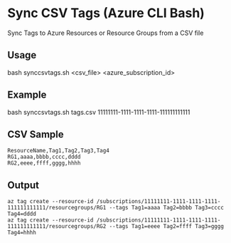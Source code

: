# Sync CSV Tags (Azure CLI Bash)
Sync Tags to Azure Resources or Resource Groups from a CSV file

Usage
---------------
bash synccsvtags.sh <csv_file> <azure_subscription_id>

Example
--------------
bash synccsvtags.sh tags.csv 11111111-1111-1111-1111-111111111111

CSV Sample
---------------
```csv
ResourceName,Tag1,Tag2,Tag3,Tag4
RG1,aaaa,bbbb,cccc,dddd
RG2,eeee,ffff,gggg,hhhh
```

Output
---------------
```shell
az tag create --resource-id /subscriptions/11111111-1111-1111-1111-111111111111/resourcegroups/RG1 --tags Tag1=aaaa Tag2=bbbb Tag3=cccc Tag4=dddd
az tag create --resource-id /subscriptions/11111111-1111-1111-1111-111111111111/resourcegroups/RG2 --tags Tag1=eeee Tag2=ffff Tag3=gggg Tag4=hhhh
```
